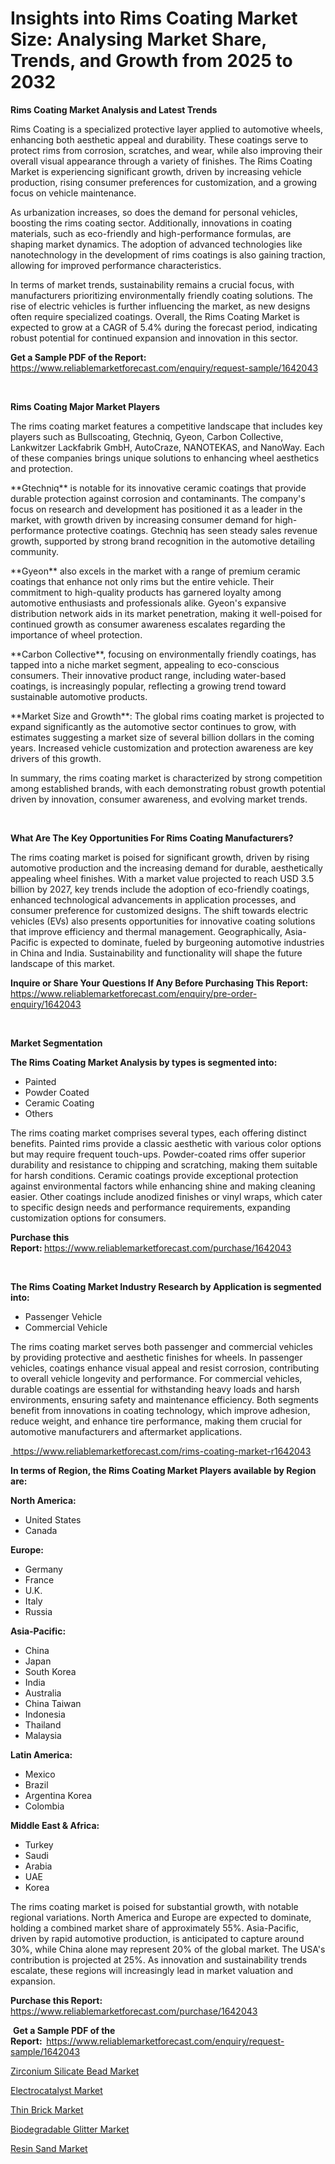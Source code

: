 <p><h1>Insights into Rims Coating Market Size: Analysing Market Share, Trends, and Growth from 2025 to 2032</h1></p><p><strong>Rims Coating Market Analysis and Latest Trends</strong></p>
<p><p>Rims Coating is a specialized protective layer applied to automotive wheels, enhancing both aesthetic appeal and durability. These coatings serve to protect rims from corrosion, scratches, and wear, while also improving their overall visual appearance through a variety of finishes. The Rims Coating Market is experiencing significant growth, driven by increasing vehicle production, rising consumer preferences for customization, and a growing focus on vehicle maintenance.</p><p>As urbanization increases, so does the demand for personal vehicles, boosting the rims coating sector. Additionally, innovations in coating materials, such as eco-friendly and high-performance formulas, are shaping market dynamics. The adoption of advanced technologies like nanotechnology in the development of rims coatings is also gaining traction, allowing for improved performance characteristics.</p><p>In terms of market trends, sustainability remains a crucial focus, with manufacturers prioritizing environmentally friendly coating solutions. The rise of electric vehicles is further influencing the market, as new designs often require specialized coatings. Overall, the Rims Coating Market is expected to grow at a CAGR of 5.4% during the forecast period, indicating robust potential for continued expansion and innovation in this sector.</p></p>
<p><strong>Get a Sample PDF of the Report:&nbsp;</strong> <a href="https://www.reliablemarketforecast.com/enquiry/request-sample/1642043?utm_campaign=2274&utm_medium=2&utm_source=Github&utm_content=ia&utm_term=30012025&utm_id=rims-coating">https://www.reliablemarketforecast.com/enquiry/request-sample/1642043</a></p>
<p>&nbsp;</p>
<p><strong>Rims Coating Major Market Players</strong></p>
<p><p>The rims coating market features a competitive landscape that includes key players such as Bullscoating, Gtechniq, Gyeon, Carbon Collective, Lankwitzer Lackfabrik GmbH, AutoCraze, NANOTEKAS, and NanoWay. Each of these companies brings unique solutions to enhancing wheel aesthetics and protection.</p><p>**Gtechniq** is notable for its innovative ceramic coatings that provide durable protection against corrosion and contaminants. The company's focus on research and development has positioned it as a leader in the market, with growth driven by increasing consumer demand for high-performance protective coatings. Gtechniq has seen steady sales revenue growth, supported by strong brand recognition in the automotive detailing community.</p><p>**Gyeon** also excels in the market with a range of premium ceramic coatings that enhance not only rims but the entire vehicle. Their commitment to high-quality products has garnered loyalty among automotive enthusiasts and professionals alike. Gyeon's expansive distribution network aids in its market penetration, making it well-poised for continued growth as consumer awareness escalates regarding the importance of wheel protection.</p><p>**Carbon Collective**, focusing on environmentally friendly coatings, has tapped into a niche market segment, appealing to eco-conscious consumers. Their innovative product range, including water-based coatings, is increasingly popular, reflecting a growing trend toward sustainable automotive products.</p><p>**Market Size and Growth**: The global rims coating market is projected to expand significantly as the automotive sector continues to grow, with estimates suggesting a market size of several billion dollars in the coming years. Increased vehicle customization and protection awareness are key drivers of this growth.</p><p>In summary, the rims coating market is characterized by strong competition among established brands, with each demonstrating robust growth potential driven by innovation, consumer awareness, and evolving market trends.</p></p>
<p>&nbsp;</p>
<p><strong>What Are The Key Opportunities For Rims Coating Manufacturers?</strong></p>
<p><p>The rims coating market is poised for significant growth, driven by rising automotive production and the increasing demand for durable, aesthetically appealing wheel finishes. With a market value projected to reach USD 3.5 billion by 2027, key trends include the adoption of eco-friendly coatings, enhanced technological advancements in application processes, and consumer preference for customized designs. The shift towards electric vehicles (EVs) also presents opportunities for innovative coating solutions that improve efficiency and thermal management. Geographically, Asia-Pacific is expected to dominate, fueled by burgeoning automotive industries in China and India. Sustainability and functionality will shape the future landscape of this market.</p></p>
<p><strong>Inquire or Share Your Questions If Any Before Purchasing This Report:</strong> <a href="https://www.reliablemarketforecast.com/enquiry/pre-order-enquiry/1642043?utm_campaign=2274&utm_medium=2&utm_source=Github&utm_content=ia&utm_term=30012025&utm_id=rims-coating">https://www.reliablemarketforecast.com/enquiry/pre-order-enquiry/1642043</a></p>
<p>&nbsp;</p>
<p><strong>Market Segmentation</strong></p>
<p><strong>The Rims Coating Market Analysis by types is segmented into:</strong></p>
<p><ul><li>Painted</li><li>Powder Coated</li><li>Ceramic Coating</li><li>Others</li></ul></p>
<p><p>The rims coating market comprises several types, each offering distinct benefits. Painted rims provide a classic aesthetic with various color options but may require frequent touch-ups. Powder-coated rims offer superior durability and resistance to chipping and scratching, making them suitable for harsh conditions. Ceramic coatings provide exceptional protection against environmental factors while enhancing shine and making cleaning easier. Other coatings include anodized finishes or vinyl wraps, which cater to specific design needs and performance requirements, expanding customization options for consumers.</p></p>
<p><strong>Purchase this Report:&nbsp;</strong><a href="https://www.reliablemarketforecast.com/purchase/1642043?utm_campaign=2274&utm_medium=2&utm_source=Github&utm_content=ia&utm_term=30012025&utm_id=rims-coating">https://www.reliablemarketforecast.com/purchase/1642043</a></p>
<p>&nbsp;</p>
<p><strong>The Rims Coating Market Industry Research by Application is segmented into:</strong></p>
<p><ul><li>Passenger Vehicle</li><li>Commercial Vehicle</li></ul></p>
<p><p>The rims coating market serves both passenger and commercial vehicles by providing protective and aesthetic finishes for wheels. In passenger vehicles, coatings enhance visual appeal and resist corrosion, contributing to overall vehicle longevity and performance. For commercial vehicles, durable coatings are essential for withstanding heavy loads and harsh environments, ensuring safety and maintenance efficiency. Both segments benefit from innovations in coating technology, which improve adhesion, reduce weight, and enhance tire performance, making them crucial for automotive manufacturers and aftermarket applications.</p></p>
<p><a href="https://www.reliablemarketforecast.com/rims-coating-market-r1642043?utm_campaign=2274&utm_medium=2&utm_source=Github&utm_content=ia&utm_term=30012025&utm_id=rims-coating">&nbsp;https://www.reliablemarketforecast.com/rims-coating-market-r1642043</a></p>
<p><strong>In terms of Region, the Rims Coating Market Players available by Region are:</strong></p>
<p>
    <p> <strong> North America: </strong>
        <ul>
            <li>United States</li>
            <li>Canada</li>
        </ul>
        </p> 
    <p> <strong> Europe: </strong>
        <ul>
            <li>Germany</li>
            <li>France</li>
            <li>U.K.</li>
            <li>Italy</li>
            <li>Russia</li>
        </ul>
        </p> 
    <p> <strong> Asia-Pacific: </strong>
        <ul>
            <li>China</li>
            <li>Japan</li>
            <li>South Korea</li>
            <li>India</li>
            <li>Australia</li>
            <li>China Taiwan</li>
            <li>Indonesia</li>
            <li>Thailand</li>
            <li>Malaysia</li>
        </ul>
        </p> 
    <p> <strong> Latin America: </strong>
        <ul>
            <li>Mexico</li>
            <li>Brazil</li>
            <li>Argentina Korea</li>
            <li>Colombia</li>
        </ul>
        </p> 
    <p> <strong> Middle East & Africa: </strong>
        <ul>
            <li>Turkey</li>
            <li>Saudi</li>
            <li>Arabia</li>
            <li>UAE</li>
            <li>Korea</li>
        </ul>
    </p>
    </p>
<p><p>The rims coating market is poised for substantial growth, with notable regional variations. North America and Europe are expected to dominate, holding a combined market share of approximately 55%. Asia-Pacific, driven by rapid automotive production, is anticipated to capture around 30%, while China alone may represent 20% of the global market. The USA's contribution is projected at 25%. As innovation and sustainability trends escalate, these regions will increasingly lead in market valuation and expansion.</p></p>
<p><strong>Purchase this Report: </strong><a href="https://www.reliablemarketforecast.com/purchase/1642043?utm_campaign=2274&utm_medium=2&utm_source=Github&utm_content=ia&utm_term=30012025&utm_id=rims-coating">https://www.reliablemarketforecast.com/purchase/1642043</a></p>
<p>&nbsp;<strong>Get a Sample PDF of the Report:&nbsp;&nbsp;</strong><a href="https://www.reliablemarketforecast.com/enquiry/request-sample/1642043?utm_campaign=2274&utm_medium=2&utm_source=Github&utm_content=ia&utm_term=30012025&utm_id=rims-coating">https://www.reliablemarketforecast.com/enquiry/request-sample/1642043</a></p>
<p><strong></strong></p>
<p><p><a href="https://github.com/JakirUddin651/Market-Research-Report-List-1/blob/main/zirconium-silicate-bead-market.md?utm_campaign=2274&utm_medium=2&utm_source=Github&utm_content=ia&utm_term=30012025&utm_id=rims-coating">Zirconium Silicate Bead Market</a></p><p><a href="https://github.com/irfadac/Market-Research-Report-List-5/blob/main/electrocatalyst-market.md?utm_campaign=2274&utm_medium=2&utm_source=Github&utm_content=ia&utm_term=30012025&utm_id=rims-coating">Electrocatalyst Market</a></p><p><a href="https://github.com/ashepherd82/Market-Research-Report-List-7/blob/main/thin-brick-market.md?utm_campaign=2274&utm_medium=2&utm_source=Github&utm_content=ia&utm_term=30012025&utm_id=rims-coating">Thin Brick Market</a></p><p><a href="https://github.com/gerdabatiskzv9/Market-Research-Report-List-1/blob/main/biodegradable-glitter-market.md?utm_campaign=2274&utm_medium=2&utm_source=Github&utm_content=ia&utm_term=30012025&utm_id=rims-coating">Biodegradable Glitter Market</a></p><p><a href="https://github.com/bensemilia864/Market-Research-Report-List-1/blob/main/resin-sand-market.md?utm_campaign=2274&utm_medium=2&utm_source=Github&utm_content=ia&utm_term=30012025&utm_id=rims-coating">Resin Sand Market</a></p></p>